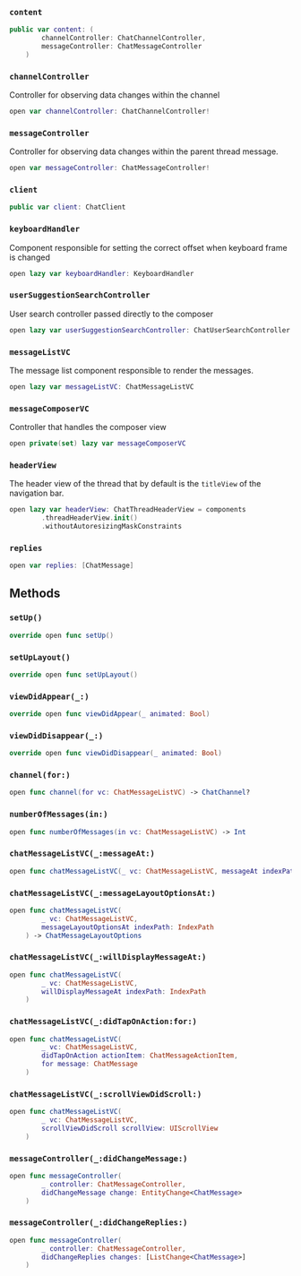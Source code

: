 
### `content`

``` swift
public var content: (
        channelController: ChatChannelController,
        messageController: ChatMessageController
    ) 
```

### `channelController`

Controller for observing data changes within the channel

``` swift
open var channelController: ChatChannelController!
```

### `messageController`

Controller for observing data changes within the parent thread message.

``` swift
open var messageController: ChatMessageController!
```

### `client`

``` swift
public var client: ChatClient 
```

### `keyboardHandler`

Component responsible for setting the correct offset when keyboard frame is changed

``` swift
open lazy var keyboardHandler: KeyboardHandler 
```

### `userSuggestionSearchController`

User search controller passed directly to the composer

``` swift
open lazy var userSuggestionSearchController: ChatUserSearchController 
```

### `messageListVC`

The message list component responsible to render the messages.

``` swift
open lazy var messageListVC: ChatMessageListVC 
```

### `messageComposerVC`

Controller that handles the composer view

``` swift
open private(set) lazy var messageComposerVC 
```

### `headerView`

The header view of the thread that by default is the `titleView` of the navigation bar.

``` swift
open lazy var headerView: ChatThreadHeaderView = components
        .threadHeaderView.init()
        .withoutAutoresizingMaskConstraints
```

### `replies`

``` swift
open var replies: [ChatMessage] 
```

## Methods

### `setUp()`

``` swift
override open func setUp() 
```

### `setUpLayout()`

``` swift
override open func setUpLayout() 
```

### `viewDidAppear(_:)`

``` swift
override open func viewDidAppear(_ animated: Bool) 
```

### `viewDidDisappear(_:)`

``` swift
override open func viewDidDisappear(_ animated: Bool) 
```

### `channel(for:)`

``` swift
open func channel(for vc: ChatMessageListVC) -> ChatChannel? 
```

### `numberOfMessages(in:)`

``` swift
open func numberOfMessages(in vc: ChatMessageListVC) -> Int 
```

### `chatMessageListVC(_:messageAt:)`

``` swift
open func chatMessageListVC(_ vc: ChatMessageListVC, messageAt indexPath: IndexPath) -> ChatMessage? 
```

### `chatMessageListVC(_:messageLayoutOptionsAt:)`

``` swift
open func chatMessageListVC(
        _ vc: ChatMessageListVC,
        messageLayoutOptionsAt indexPath: IndexPath
    ) -> ChatMessageLayoutOptions 
```

### `chatMessageListVC(_:willDisplayMessageAt:)`

``` swift
open func chatMessageListVC(
        _ vc: ChatMessageListVC,
        willDisplayMessageAt indexPath: IndexPath
    ) 
```

### `chatMessageListVC(_:didTapOnAction:for:)`

``` swift
open func chatMessageListVC(
        _ vc: ChatMessageListVC,
        didTapOnAction actionItem: ChatMessageActionItem,
        for message: ChatMessage
    ) 
```

### `chatMessageListVC(_:scrollViewDidScroll:)`

``` swift
open func chatMessageListVC(
        _ vc: ChatMessageListVC,
        scrollViewDidScroll scrollView: UIScrollView
    ) 
```

### `messageController(_:didChangeMessage:)`

``` swift
open func messageController(
        _ controller: ChatMessageController,
        didChangeMessage change: EntityChange<ChatMessage>
    ) 
```

### `messageController(_:didChangeReplies:)`

``` swift
open func messageController(
        _ controller: ChatMessageController,
        didChangeReplies changes: [ListChange<ChatMessage>]
    ) 
